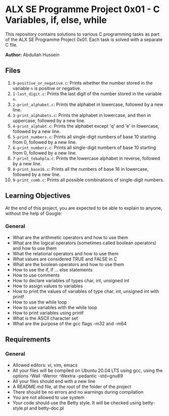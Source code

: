 # ALX SE Programme Project 0x01 - C Variables, if, else, while

This repository contains solutions to various C programming tasks as part of the ALX SE Programme Project 0x01. Each task is solved with a separate C file.

**Author:** Abdullah Hussein

## Files

1. `0-positive_or_negative.c`: Prints whether the number stored in the variable `n` is positive or negative.
2. `1-last_digit.c`: Prints the last digit of the number stored in the variable `n`.
3. `2-print_alphabet.c`: Prints the alphabet in lowercase, followed by a new line.
4. `3-print_alphabets.c`: Prints the alphabet in lowercase, and then in uppercase, followed by a new line.
5. `4-print_alphabt.c`: Prints the alphabet except 'q' and 'e' in lowercase, followed by a new line.
6. `5-print_numbers.c`: Prints all single-digit numbers of base 10 starting from 0, followed by a new line.
7. `6-print_numberz.c`: Prints all single-digit numbers of base 10 starting from 0, followed by a new line.
8. `7-print_tebahpla.c`: Prints the lowercase alphabet in reverse, followed by a new line.
9. `8-print_base16.c`: Prints all the numbers of base 16 in lowercase, followed by a new line.
10. `9-print_comb.c`: Prints all possible combinations of single-digit numbers.

## Learning Objectives

At the end of this project, you are expected to be able to explain to anyone, without the help of Google:

### General
- What are the arithmetic operators and how to use them
- What are the logical operators (sometimes called boolean operators) and how to use them
- What the relational operators and how to use them
- What values are considered TRUE and FALSE in C
- What are the boolean operators and how to use them
- How to use the if, if ... else statements
- How to use comments
- How to declare variables of types char, int, unsigned int
- How to assign values to variables
- How to print the values of variables of type char, int, unsigned int with printf
- How to use the while loop
- How to use variables with the while loop
- How to print variables using printf
- What is the ASCII character set
- What are the purpose of the gcc flags -m32 and -m64

## Requirements

### General
- Allowed editors: vi, vim, emacs
- All your files will be compiled on Ubuntu 20.04 LTS using gcc, using the options -Wall -Werror -Wextra -pedantic -std=gnu89
- All your files should end with a new line
- A README.md file, at the root of the folder of the project
- There should be no errors and no warnings during compilation
- You are not allowed to use system
- Your code should use the Betty style. It will be checked using betty-style.pl and betty-doc.pl



